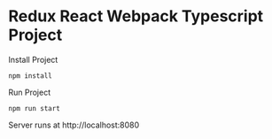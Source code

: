 # Redux React Webpack Typescript Project

Install Project

    npm install

Run Project 

    npm run start

Server runs at 
    http://localhost:8080

